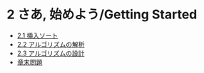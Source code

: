 # 2 さあ, 始めよう/Getting Started

* [2.1 挿入ソート](exercises_2.1.md)
* [2.2 アルゴリズムの解析](exercises_2.2.md)
* [2.3 アルゴリズムの設計](exercises_2.3.md)
* [章末問題](problems.md)